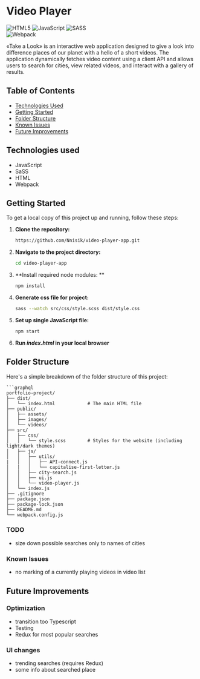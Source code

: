 # Video Player
![HTML5](https://img.shields.io/badge/html5-%23E34F26.svg?style=for-the-badge&logo=html5&logoColor=white)
![JavaScript](https://img.shields.io/badge/javascript-%23323330.svg?style=for-the-badge&logo=javascript&logoColor=%23F7DF1E)
![SASS](https://img.shields.io/badge/SASS-hotpink.svg?style=for-the-badge&logo=SASS&logoColor=white)</br>
![Webpack](https://img.shields.io/badge/webpack-%238DD6F9.svg?style=for-the-badge&logo=webpack&logoColor=black)

«Take a Look» is an interactive web application designed to give a look into difference places of our planet with a hello of a short videos. The application dynamically fetches video content using a client API and allows users to search for cities, view related videos, and interact with a gallery of results. 

## Table of Contents
- [Technologies Used](#technologies-used)
- [Getting Started](#getting-started)
- [Folder Structure](#folder-structure)
- [Known Issues](#known-issues)
- [Future Improvements](#future-improvements)

## Technologies used
* JavaScript
* SaSS
* HTML
* Webpack

## Getting Started
To get a local copy of this project up and running, follow these steps:
1. **Clone the repository:**
   ```bash
   https://github.com/Nnisik/video-player-app.git
2. **Navigate to the project directory:**
   ```bash
   cd video-player-app
3. **Install required node modules: **
   ```bash
   npm install
4. **Generate css file for project:**
   ```bash
   sass --watch src/css/style.scss dist/style.css
5. **Set up single JavaScript file:**
   ```bash
   npm start
6. **Run <i>index.html</i> in your local browser**

## Folder Structure
Here's a simple breakdown of the folder structure of this project:

    ```graphql
    portfolio-project/          
    ├── dist/
    │   └── index.html            # The main HTML file
    ├── public/
    │   ├── assets/               
    │   ├── images/               
    │   └── videos/               
    ├── src/
    │   ├── css/
    │   │   └── style.scss        # Styles for the website (including light/dark themes)
    │   ├── js/            
    │   │   ├── utils/
    |   │   │   ├── API-connect.js
    │   |   │   └── capitalise-first-letter.js
    │   │   ├── city-search.js
    │   │   ├── ui.js
    │   │   └── video-player.js
    │   └── index.js 
    ├── .gitignore
    ├── package.json
    ├── package-lock.json
    ├── README.md
    └── webpack.config.js

### TODO
* size down possible searches only to names of cities

### Known Issues
* no marking of a currently playing videos in video list

## Future Improvements
### Optimization
* transition too Typescript
* Testing
* Redux for most popular searches

### UI changes
* trending searches (requires Redux) 
* some info about searched place
